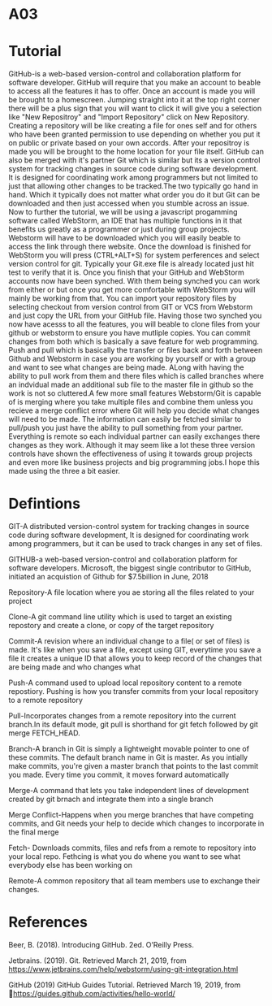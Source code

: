 # A03

# Tutorial
GitHub-is a web-based version-control and collaboration platform for software developer. GitHub will require that you make an account to beable to access all the features it has to offer. Once an account is made you will be brought to a homescreen. Jumping straight into it at the top right corner there will be a plus sign that you will want to click it will give you a selection like "New Repositroy" and "Import Repository" click on New Repository. Creating a repository will be like creating a file for ones self and for others who have been granted permission to use depending on whether you put it on public or private based on your own accords. After your repositroy is made you will be brought to the home location for your file itself. GitHub can also be merged with it's partner Git which is similar but its a version control system for tracking changes in source code during software development. It is designed for coordinating work among programmers but not limited to just that allowing other changes to be tracked.The two typically go hand in hand. Which it typically does not matter what order you do it but Git can be downloaded and then just accessed when you stumble across an issue. Now to further the tutorial, we will be using a javascript progamming software called WebStorm, an IDE that has multiple functions in it that benefits us greatly as a programmer or just during group projects. Webstorm will have to be downloaded which you will easily beable to access the link through there website. Once the download is finished for WebStorm you will press (CTRL+ALT+S) for system perferences and select version control for git. Typically your Git.exe file is already located just hit test to verify that it is. Once you finish that your GitHub and WebStorm accounts now have been synched. With them being synched you can work from either or but once you get more comfortable with WebStorm you will mainly be working from that. You can import your repository files by selecting checkout from version control from GIT or VCS from Webstorm and just copy the URL from your GitHub file. Having those two synched you now have acesss to all the features, you will beable to clone files from your github or webstorm to ensure you have mutliple copies. You can commit changes from both which is basically a save feature for web programming. Push and pull which is basically the transfer or files back and forth between Github and Webstorm in case you are working by yourself or with a group and want to see what changes are being made. ALong with having the ability to pull work from them and there files which is called branches where an indvidual made an additional sub file to the master file in github so the work is not so cluttered.A few more small features Webstorm/Git is capable of is merging where you take multiple files and combine them unless you recieve a merge conflict error where Git will help you decide what changes will need to be made. The information can easily be fetched similar to pull/push you just have the ability to pull something from your partner. Everything is remote so each individual partner can easily exchanges there changes as they work. Although it may seem like a lot these three version controls have shown the effectiveness of using it towards group projects and even more like business projects and big programming jobs.I hope this made using the three a bit easier.

# Defintions
GIT-A distributed version-control system for tracking changes in source code during software development, It is designed for coordinating work among programmers, but it can be used to track changes in any set of files.

GITHUB-a web-based version-control and collaboration platform for software developers. Microsoft, the biggest single contributor to GitHub, initiated an acquistion of Github for $7.5billion in June, 2018

Repository-A file location where you ae storing all the files related to your project

Clone-A git command line utility which is used to target an existing repostory and create a clone, or copy of the target repository

Commit-A revision where an individual change to a file( or set of files) is made. It's like when you save a file, except using GIT, everytime you save a file it creates a unique ID that allows you to keep record of the changes that are being made and who changes what

Push-A command used to upload local repository content to a remote repostiory. Pushing is how you transfer commits from your local repository to a remote repository 

Pull-Incorporates changes from a remote repository into the current branch.In its default mode, git pull is shorthand for git fetch followed by git merge FETCH_HEAD.

Branch-A branch in Git is simply a lightweight movable pointer to one of these commits. The default branch name in Git is master. As you intially make commits, you're given a master branch that points to the last commit you made. Every time you commit, it moves forward automatically

Merge-A command that lets you take independent lines of development created by git brnach and integrate them into a single branch

Merge Conflict-Happens when you merge branches that have competing commits, and Git needs your help to decide which changes to incorporate in the final merge

Fetch- Downloads commits, files and refs from a remote to repository into your local repo. Fethcing is what you do whene you want to see what everybody else has been working on

Remote-A common repository that all team members use to exchange their changes.

# References
Beer, B. (2018). Introducing GitHub. 2ed. O’Reilly Press. 

Jetbrains. (2019). Git.   Retrieved March 21, 2019, from https://www.jetbrains.com/help/webstorm/using-git-integration.html

GitHub (2019) GitHub Guides Tutorial. Retrieved  March 19, 2019, from https://guides.github.com/activities/hello-world/ 

